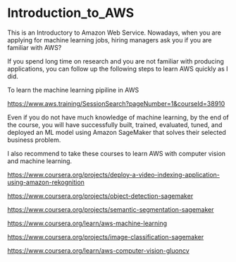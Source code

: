 # Introduction_to_AWS

This is an Introductory to Amazon Web Service. Nowadays, when you are applying for machine learning jobs, hiring managers ask you if you are familiar with AWS? 

If you spend long time on research and you are not familiar with producing applications, you can follow up the following steps to learn AWS quickly as I did. 

To learn the machine learning pipiline in AWS

https://www.aws.training/SessionSearch?pageNumber=1&courseId=38910

Even if you do not have much knowledge of machine learning, by the end of the course, you will have successfully built, trained, evaluated, tuned, and deployed an ML model using Amazon SageMaker that solves their selected business problem. 

I also recommend to take these courses to learn AWS with computer vision and machine learning.

https://www.coursera.org/projects/deploy-a-video-indexing-application-using-amazon-rekognition

https://www.coursera.org/projects/object-detection-sagemaker

https://www.coursera.org/projects/semantic-segmentation-sagemaker

https://www.coursera.org/learn/aws-machine-learning

https://www.coursera.org/projects/image-classification-sagemaker

https://www.coursera.org/learn/aws-computer-vision-gluoncv

